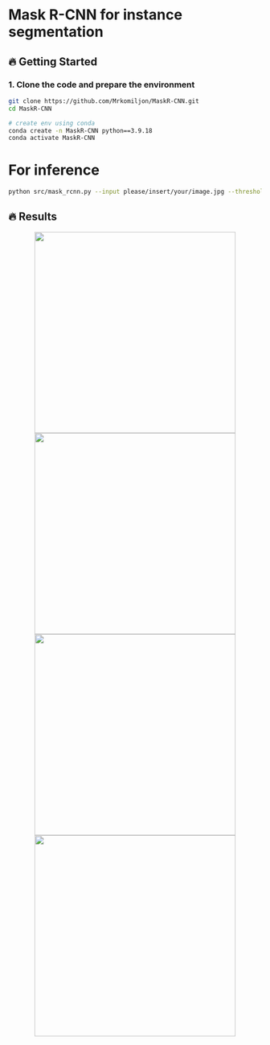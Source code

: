 # Mask R-CNN for instance segmentation
## 🔥 Getting Started
### 1. Clone the code and prepare the environment
```bash
git clone https://github.com/Mrkomiljon/MaskR-CNN.git
cd MaskR-CNN

# create env using conda
conda create -n MaskR-CNN python==3.9.18
conda activate MaskR-CNN
```
# For inference
```bash
python src/mask_rcnn.py --input please/insert/your/image.jpg --threshold 0.5
```
## 🔥 Results

<div align="center">
  <img src="https://github.com/user-attachments/assets/26f3c53b-e89b-4680-81ab-326591c90754" width="400" />
  <img src="https://github.com/user-attachments/assets/e008cd28-ea74-4266-8c52-44226ad072e4" width="400" />
</div>

<div align="center">
  <img src="https://github.com/user-attachments/assets/a3d412e6-7ad3-415d-816d-d1e4d022cc27" width="400" />
  <img src="https://github.com/user-attachments/assets/65caf319-8c4f-4c1f-a794-a9aa1143bfe0" width="400" />
</div>





